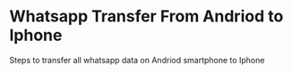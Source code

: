 # Whatsapp Transfer From Andriod to Iphone
 Steps to transfer all whatsapp data on Andriod smartphone to Iphone
